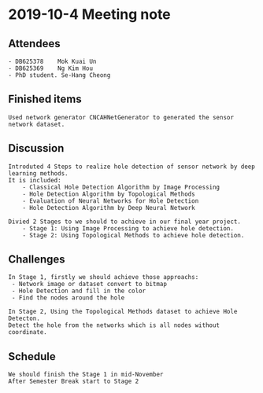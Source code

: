 # 2019-10-4 Meeting note
## Attendees
    - DB625378    Mok Kuai Un
    - DB625369    Ng Kim Hou
    - PhD student. Se-Hang Cheong

## Finished items
	Used network generator CNCAHNetGenerator to generated the sensor network dataset.
	
## Discussion
	Introduted 4 Steps to realize hole detection of sensor network by deep learning methods.
	It is included: 
		- Classical Hole Detection Algorithm by Image Processing
		- Hole Detection Algorithm by Topological Methods
		- Evaluation of Neural Networks for Hole Detection
		- Hole Detection Algorithm by Deep Neural Network

	Divied 2 Stages to we should to achieve in our final year project.
		- Stage 1: Using Image Processing to achieve hole detection.
		- Stage 2: Using Topological Methods to achieve hole detection.
## Challenges
	In Stage 1, firstly we should achieve those approachs:
	 - Network image or dataset convert to bitmap
	 - Hole Detection and fill in the color
	 - Find the nodes around the hole
	
	In Stage 2, Using the Topological Methods dataset to achieve Hole Detecton.
	Detect the hole from the networks which is all nodes without coordinate.
## Schedule
	We should finish the Stage 1 in mid-November
	After Semester Break start to Stage 2


